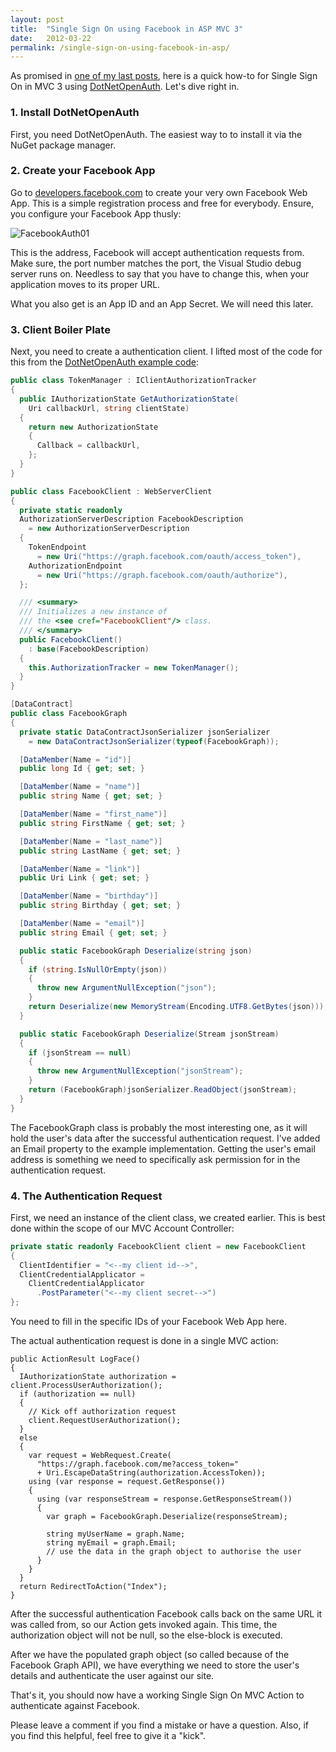 ```yaml
---
layout: post
title:  "Single Sign On using Facebook in ASP MVC 3"
date:   2012-03-22
permalink: /single-sign-on-using-facebook-in-asp/
---
```

As promised in [one of my last posts](http://www.tkglaser.net/2012/02/single-sign-on-using-google-in-asp-mvc.html), 
here is a quick how-to for Single Sign On in MVC 3 using [DotNetOpenAuth](http://www.dotnetopenauth.net/). Let's dive right in.

### 1. Install DotNetOpenAuth

First, you need DotNetOpenAuth. The easiest way to to install it via the NuGet package manager.

### 2. Create your Facebook App

Go to [developers.facebook.com](http://developers.facebook.com/) to create your very own Facebook Web App. 
This is a simple registration process and free for everybody. Ensure, you configure your Facebook App thusly:

![FacebookAuth01](/assets/blog/images/FacebookAuth01.png)

This is the address, Facebook will accept authentication requests from. Make sure, the 
port number matches the port, the Visual Studio debug server runs on. Needless to say that you have to change this, when your application moves to its proper URL.

What you also get is an App ID and an App Secret. We will need this later.

### 3. Client Boiler Plate

Next, you need to create a authentication client. I lifted most of the code for this from the 
[DotNetOpenAuth example code](https://github.com/aarnott/dotnetopenid):
```csharp
public class TokenManager : IClientAuthorizationTracker
{
  public IAuthorizationState GetAuthorizationState(
    Uri callbackUrl, string clientState)
  {
    return new AuthorizationState
    {
      Callback = callbackUrl,
    };
  }
}

public class FacebookClient : WebServerClient
{
  private static readonly 
  AuthorizationServerDescription FacebookDescription 
    = new AuthorizationServerDescription
  {
    TokenEndpoint 
      = new Uri("https://graph.facebook.com/oauth/access_token"),
    AuthorizationEndpoint 
      = new Uri("https://graph.facebook.com/oauth/authorize"),
  };

  /// <summary>
  /// Initializes a new instance of 
  /// the <see cref="FacebookClient"/> class.
  /// </summary>
  public FacebookClient()
    : base(FacebookDescription)
  {
    this.AuthorizationTracker = new TokenManager();
  }
}

[DataContract]
public class FacebookGraph
{
  private static DataContractJsonSerializer jsonSerializer 
    = new DataContractJsonSerializer(typeof(FacebookGraph));

  [DataMember(Name = "id")]
  public long Id { get; set; }

  [DataMember(Name = "name")]
  public string Name { get; set; }

  [DataMember(Name = "first_name")]
  public string FirstName { get; set; }

  [DataMember(Name = "last_name")]
  public string LastName { get; set; }

  [DataMember(Name = "link")]
  public Uri Link { get; set; }

  [DataMember(Name = "birthday")]
  public string Birthday { get; set; }

  [DataMember(Name = "email")]
  public string Email { get; set; }

  public static FacebookGraph Deserialize(string json)
  {
    if (string.IsNullOrEmpty(json))
    {
      throw new ArgumentNullException("json");
    }
    return Deserialize(new MemoryStream(Encoding.UTF8.GetBytes(json)));
  }

  public static FacebookGraph Deserialize(Stream jsonStream)
  {
    if (jsonStream == null)
    {
      throw new ArgumentNullException("jsonStream");
    }
    return (FacebookGraph)jsonSerializer.ReadObject(jsonStream);
  }
}
```
The FacebookGraph class is probably the most interesting one, as it will hold the user's data after the successful authentication request. I've added an Email property to the example implementation. Getting the user's email address is something we need to specifically ask permission for in the authentication request.

### 4. The Authentication Request

First, we need an instance of the client class, we created earlier. This is best done within the scope of our MVC Account Controller:
```csharp
private static readonly FacebookClient client = new FacebookClient
{
  ClientIdentifier = "<--my client id-->",
  ClientCredentialApplicator = 
    ClientCredentialApplicator
      .PostParameter("<--my client secret-->")
};
```
You need to fill in the specific IDs of your Facebook Web App here.

The actual authentication request is done in a single MVC action:
```scharp
public ActionResult LogFace()
{
  IAuthorizationState authorization = client.ProcessUserAuthorization();
  if (authorization == null) 
  {
    // Kick off authorization request
    client.RequestUserAuthorization();
  } 
  else 
  {
    var request = WebRequest.Create(
      "https://graph.facebook.com/me?access_token=" 
      + Uri.EscapeDataString(authorization.AccessToken));
    using (var response = request.GetResponse()) 
    {
      using (var responseStream = response.GetResponseStream()) 
      {
        var graph = FacebookGraph.Deserialize(responseStream);

        string myUserName = graph.Name;
        string myEmail = graph.Email;
        // use the data in the graph object to authorise the user
      }
    }
  }
  return RedirectToAction("Index");
}
```
After the successful authentication Facebook calls back on the same URL it was called from, so our Action gets invoked again. This time, the authorization object will not be null, so the else-block is executed.

After we have the populated graph object (so called because of the Facebook Graph API), we have everything we need to store the user's details and authenticate the user against our site.

That's it, you should now have a working Single Sign On MVC Action to authenticate against Facebook. 

Please leave a comment if you find a mistake or have a question. Also, if you find this helpful, feel free to give it a "kick".
